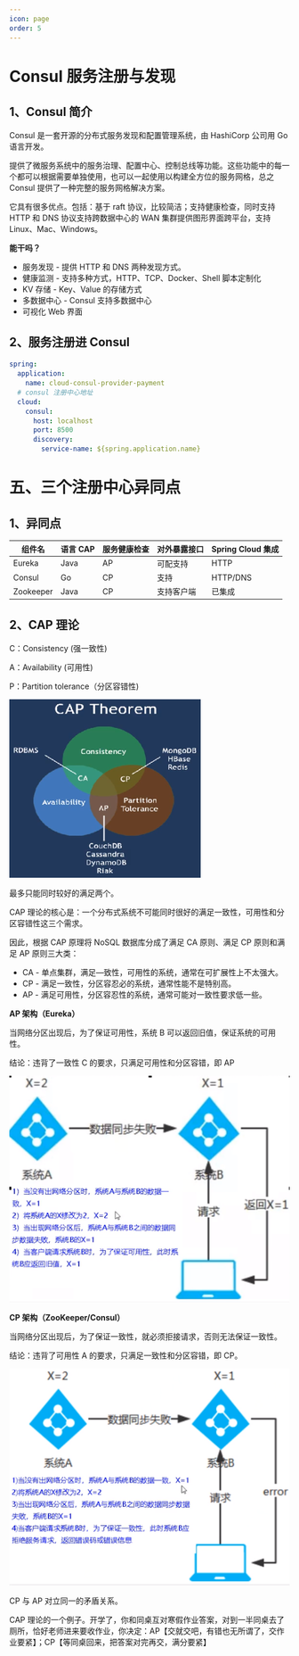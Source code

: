 ```yaml
---
icon: page
order: 5
---
```


# Consul 服务注册与发现

## 1、Consul 简介

Consul 是一套开源的分布式服务发现和配置管理系统，由 HashiCorp 公司用 Go 语言开发。

提供了微服务系统中的服务治理、配置中心、控制总线等功能。这些功能中的每一个都可以根据需要单独使用，也可以一起使用以构建全方位的服务网格，总之 Consul 提供了一种完整的服务网格解决方案。

它具有很多优点。包括：基于 raft 协议，比较简洁；支持健康检查，同时支持 HTTP 和 DNS 协议支持跨数据中心的 WAN 集群提供图形界面跨平台，支持 Linux、Mac、Windows。

**能干吗？**

- 服务发现 - 提供 HTTP 和 DNS 两种发现方式。
- 健康监测 - 支持多种方式，HTTP、TCP、Docker、Shell 脚本定制化
- KV 存储 - Key、Value 的存储方式
- 多数据中心 - Consul 支持多数据中心
- 可视化 Web 界面

## 2、服务注册进 Consul

```yml
spring:
  application:
    name: cloud-consul-provider-payment
  # consul 注册中心地址
  cloud:
    consul:
      host: localhost
      port: 8500
      discovery:
        service-name: ${spring.application.name}
```

# 五、三个注册中心异同点

## 1、异同点

| 组件名    | 语言 CAP | 服务健康检查 | 对外暴露接口 | Spring Cloud 集成 |
| --------- | ------- | ------------ | ------------ | ---------------- |
| Eureka    | Java    | AP           | 可配支持     | HTTP             |
| Consul    | Go      | CP           | 支持         | HTTP/DNS         |
| Zookeeper | Java    | CP           | 支持客户端   | 已集成           |

## 2、CAP 理论

C：Consistency (强一致性)

A：Availability (可用性)

P：Partition tolerance（分区容错性)

![image-20230429135346564](./assets/image-20230429135346564.png)

最多只能同时较好的满足两个。

CAP 理论的核心是：一个分布式系统不可能同时很好的满足一致性，可用性和分区容错性这三个需求。

因此，根据 CAP 原理将 NoSQL 数据库分成了满足 CA 原则、满足 CP 原则和满足 AP 原则三大类：

- CA - 单点集群，满足—致性，可用性的系统，通常在可扩展性上不太强大。
- CP - 满足一致性，分区容忍必的系统，通常性能不是特别高。
- AP - 满足可用性，分区容忍性的系统，通常可能对一致性要求低一些。

**AP 架构（Eureka）**

当网络分区出现后，为了保证可用性，系统 B 可以返回旧值，保证系统的可用性。

结论：违背了一致性 C 的要求，只满足可用性和分区容错，即 AP

![image-20230429135330531](./assets/image-20230429135330531.png)

**CP 架构（ZooKeeper/Consul）**

当网络分区出现后，为了保证一致性，就必须拒接请求，否则无法保证一致性。

结论：违背了可用性 A 的要求，只满足一致性和分区容错，即 CP。

![image-20230429135334200](./assets/image-20230429135334200.png)

CP 与 AP 对立同一的矛盾关系。


CAP 理论的一个例子。开学了，你和同桌互对寒假作业答案，对到一半同桌去了厕所，恰好老师进来要收作业，你决定：AP【交就交吧，有错也无所谓了，交作业要紧】；CP【等同桌回来，把答案对完再交，满分要紧】

# 
